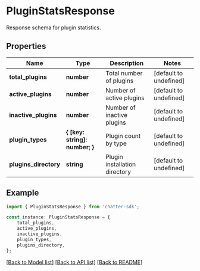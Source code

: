 # PluginStatsResponse

Response schema for plugin statistics.

## Properties

Name | Type | Description | Notes
------------ | ------------- | ------------- | -------------
**total_plugins** | **number** | Total number of plugins | [default to undefined]
**active_plugins** | **number** | Number of active plugins | [default to undefined]
**inactive_plugins** | **number** | Number of inactive plugins | [default to undefined]
**plugin_types** | **{ [key: string]: number; }** | Plugin count by type | [default to undefined]
**plugins_directory** | **string** | Plugin installation directory | [default to undefined]

## Example

```typescript
import { PluginStatsResponse } from 'chatter-sdk';

const instance: PluginStatsResponse = {
    total_plugins,
    active_plugins,
    inactive_plugins,
    plugin_types,
    plugins_directory,
};
```

[[Back to Model list]](../README.md#documentation-for-models) [[Back to API list]](../README.md#documentation-for-api-endpoints) [[Back to README]](../README.md)
